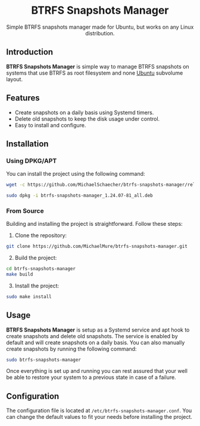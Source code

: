 <div align=center>
  <h1>BTRFS Snapshots Manager</h1>
    <p>Simple BTRFS snapshots manager made for Ubuntu, but works on any Linux distribution.</p>
</div>

## Introduction

**BTRFS Snapshots Manager** is simple way to manage BTRFS snapshots on systems that use BTRFS as root filesystem and none [Ubuntu](https://ubuntu.com) subvolume layout.

## Features

- Create snapshots on a daily basis using Systemd timers.
- Delete old snapshots to keep the disk usage under control.
- Easy to install and configure.

## Installation

### Using DPKG/APT

You can install the project using the following command:

```bash
wget -c https://github.com/MichaelSchaecher/btrfs-snapshots-manager/releases/download/1.24.07-81/btrfs-snapshots-manager_1.24.07-81_all.deb

sudo dpkg -i btrfs-snapshots-manager_1.24.07-81_all.deb
```

### From Source

Building and installing the project is straightforward. Follow these steps:

1. Clone the repository:

```bash
git clone https://github.com/MichaelMure/btrfs-snapshots-manager.git
```

2. Build the project:

```bash
cd btrfs-snapshots-manager
make build
```

3. Install the project:

```bash
sudo make install
```

## Usage

**BTRFS Snapshots Manager** is setup as a Systemd service and apt hook to create snapshots and delete old snapshots. The service is enabled by default and will create snapshots on a daily basis. You can also manually create snapshots by running the following command:

```bash
sudo btrfs-snapshots-manager
```

Once everything is set up and running you can rest assured that your well be able to restore your system to a previous state in case of a failure.

## Configuration

The configuration file is located at `/etc/btrfs-snapshots-manager.conf`. You can change the default values to fit your needs before installing the project.
